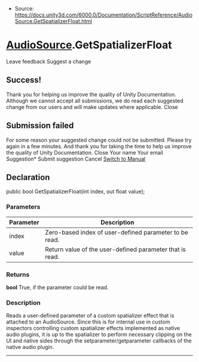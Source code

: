 * Source: https://docs.unity3d.com/6000.0/Documentation/ScriptReference/AudioSource.GetSpatializerFloat.html

#  [AudioSource](https://docs.unity3d.com/6000.0/Documentation/ScriptReference/AudioSource.html).GetSpatializerFloat
Leave feedback
Suggest a change
## Success!
Thank you for helping us improve the quality of Unity Documentation. Although we cannot accept all submissions, we do read each suggested change from our users and will make updates where applicable.
Close
## Submission failed
For some reason your suggested change could not be submitted. Please <a>try again</a> in a few minutes. And thank you for taking the time to help us improve the quality of Unity Documentation.
Close
Your name Your email Suggestion* Submit suggestion
Cancel
[Switch to Manual](https://docs.unity3d.com/6000.0/Documentation/Manual/class-AudioSource.html "Go to AudioSource Component in the Manual")
## Declaration
public bool GetSpatializerFloat(int index, out float value); 
### Parameters
Parameter | Description  
---|---  
index | Zero-based index of user-defined parameter to be read.  
value | Return value of the user-defined parameter that is read.  
### Returns
**bool** True, if the parameter could be read. 
### Description
Reads a user-defined parameter of a custom spatializer effect that is attached to an AudioSource.
Since this is for internal use in custom inspectors controlling custom spatializer effects implemented as native audio plugins, it is up to the spatializer to perform necessary clipping on the UI and native sides through the setparameter/getparameter callbacks of the native audio plugin.
* * *

